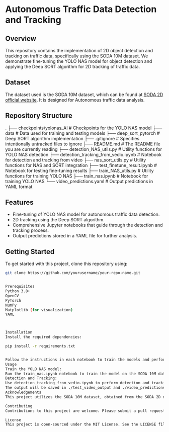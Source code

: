 # Autonomous Traffic Data Detection and Tracking

## Overview
This repository contains the implementation of 2D object detection and tracking on traffic data, specifically using the SODA 10M dataset. We demonstrate fine-tuning the YOLO NAS model for object detection and applying the Deep SORT algorithm for 2D tracking of traffic data.

## Dataset
The dataset used is the SODA 10M dataset, which can be found at [SODA 2D official website](https://soda-2d.github.io/index.html). It is designed for Autonomous traffic data analysis.

## Repository Structure

.
├── checkpoints/yolonas_AI # Checkpoints for the YOLO NAS model
├── data # Data used for training and testing models
├── deep_sort_pytorch # Deep SORT algorithm implementation
├── .gitignore # Specifies intentionally untracked files to ignore
├── README.md # The README file you are currently reading
├── detection_NAS_utils.py # Utility functions for YOLO NAS detection
├── detection_tracking_from_vedio.ipynb # Notebook for detection and tracking from video
├── nas_sort_utils.py # Utility functions for NAS and SORT integration
├── test_finetune_result.ipynb # Notebook for testing fine-tuning results
├── train_NAS_utils.py # Utility functions for training YOLO NAS
├── train_nas.ipynb # Notebook for training YOLO NAS
└── video_predictions.yaml # Output predictions in YAML format


## Features
- Fine-tuning of YOLO NAS model for autonomous traffic data detection.
- 2D tracking using the Deep SORT algorithm.
- Comprehensive Jupyter notebooks that guide through the detection and tracking process.
- Output predictions stored in a YAML file for further analysis.

## Getting Started
To get started with this project, clone this repository using:

```bash
git clone https://github.com/yourusername/your-repo-name.git


Prerequisites
Python 3.8+
OpenCV
PyTorch
NumPy
Matplotlib (for visualization)
YAML



Installation
Install the required dependencies:

pip install -r requirements.txt


Follow the instructions in each notebook to train the models and perform detection and tracking.
Usage
Train the YOLO NAS model:
Run the train_nas.ipynb notebook to train the model on the SODA 10M dataset.
Detection and Tracking:
Use detection_tracking_from_vedio.ipynb to perform detection and tracking on video data.
The output will be saved in ./test_video_output and ./video_predictions.yaml.
Acknowledgements
This project utilizes the SODA 10M dataset, obtained from the SODA 2D official website. We thank the creators for making the dataset publicly available for research purposes.

Contributing
Contributions to this project are welcome. Please submit a pull request or create an issue for any features or improvements.

License
This project is open-sourced under the MIT License. See the LICENSE file for more details.

